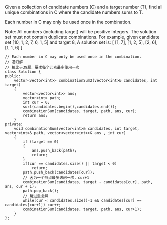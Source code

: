 Given a collection of candidate numbers (C) and a target number (T), find all unique combinations in C where the candidate numbers sums to T.

Each number in C may only be used once in the combination.

Note:
All numbers (including target) will be positive integers.
The solution set must not contain duplicate combinations.
For example, given candidate set [10, 1, 2, 7, 6, 1, 5] and target 8, 
A solution set is: 
[
  [1, 7],
  [1, 2, 5],
  [2, 6],
  [1, 1, 6]
]

```
// Each number in C may only be used once in the combination.
// 递归解
// 相比于39题，要求每个元素最多使用一次
class Solution {
public:
    vector<vector<int>> combinationSum2(vector<int>& candidates, int target) 
    {
        vector<vector<int>> ans;
        vector<int> path;
        int cur = 0;
        sort(candidates.begin(),candidates.end());
        combinationSum(candidates, target, path, ans, cur);
        return ans;
    }
private:
    void combinationSum(vector<int>& candidates, int target, vector<int>& path, vector<vector<int>>& ans , int cur)
    {
        if (target == 0)
        {
            ans.push_back(path);
            return;
        }
        if(cur == candidates.size() || target < 0)
            return;
        path.push_back(candidates[cur]);
        // 因为一个节点最多访问一次，cur+1
        combinationSum(candidates, target - candidates[cur], path, ans, cur + 1);
        path.pop_back();
        // 跳过重复解
        while(cur < candidates.size()-1 && candidates[cur] == candidates[cur+1]) cur++;
        combinationSum(candidates, target, path, ans, cur+1);
    }
};
```